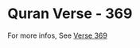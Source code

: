 # Quran Verse - 369 

For more infos, See [Verse 369](https://www.quranbookk.com/quran/search?q=369)